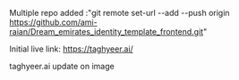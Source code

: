 Multiple repo added :"git remote set-url --add --push origin https://github.com/ami-raian/Dream_emirates_identity_template_frontend.git"

Initial live link: https://taghyeer.ai/

taghyeer.ai update on image
